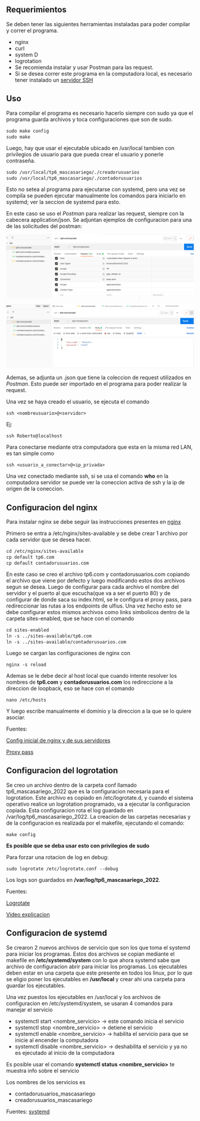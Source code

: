 ## Requerimientos

Se deben tener las siguientes herramientas instaladas para poder compilar y correr el programa.

- nginx
- curl
- system D
- logrotation
- Se recomienda instalar y usar Postman para las request.
- Si se desea correr este programa en la computadora local, es necesario tener instalado un [servidor SSH](https://phoenixnap.com/kb/ssh-to-connect-to-remote-server-linux-or-windows)

## Uso
Para compilar el programa es necesario hacerlo siempre con sudo ya que el programa guarda archivos y toca configuraciones que son de sudo.

~~~
sudo make config
sudo make
~~~

Luego, hay que usar el ejecutable ubicado en /usr/local tambien con privilegios de usuario para que pueda crear el usuario y ponerle contraseña.

~~~
sudo /usr/local/tp6_mascasariego/./creadorusuarios
sudo /usr/local/tp6_mascasariego/./contadorusuarios
~~~

Esto no setea al programa para ejecutarse con systemd, pero una vez se compila se pueden ejecutar manualmente los comandos para iniciarlo en systemd; ver la seccion de systemd para esto.

En este caso se uso el *Postman* para realizar las request, siempre con la cabecera application/json.
Se adjuntan ejemplos de configuracion para una de las solicitudes del postman:

![](@attachment/../Imagenes/headers.png)

![](@attachment/../Imagenes/raw_body_json.png)

Ademas, se adjunta un .json que tiene la coleccion de request utilizados en *Postman*. Esto puede ser importado en el programa para poder realizar la request.

Una vez se haya creado el usuario, se ejecuta el comando

~~~
ssh <nombreusuario>@<servidor>
~~~

Ej:

~~~
ssh Roberto@localhost
~~~

Para conectarse mediante otra computadora que esta en la misma red LAN, es tan simple como

~~~
ssh <usuario_a_conectar>@<ip_privada>
~~~

Una vez conectado mediante ssh, si se usa el comando **who** en la computadora servidor se puede ver la coneccion activa de ssh y la ip de origen de la coneccion.


## Configuracion del nginx

Para instalar nginx se debe seguir las instrucciones presentes en [nginx](https://nginx.org/en/linux_packages.html)

Primero se entra a /etc/nginx/sites-available y se debe crear 1 archivo por cada servidor que se desea hacer.

~~~
cd /etc/nginx/sites-available
cp default tp6.com
cp default contadorusuarios.com 
~~~

En este caso se creo el archivo tp6.com y contadorusuarios.com copiando el archivo que viene por defecto y luego modificando estos dos archivos segun se desea. Luego de configurar para cada archivo el nombre del servidor y el puerto al que escucha(que va a ser el puerto 80) y de configurar de donde saca su index.html, se le configura el proxy pass, para redireccionar las rutas a los endpoints de ulfius.
Una vez hecho esto se debe configurar estos mismos archivos como links simbolicos dentro de la carpeta sites-enabled, que se hace con el comando

~~~
cd sites-enabled
ln -s ../sites-available/tp6.com
ln -s ../sites-available/contadorusuarios.com
~~~

Luego se cargan las configuraciones de nginx con 

~~~
nginx -s reload
~~~

Ademas se le debe decir al host local que cuando intente resolver los nombres de **tp6.com** y **contadorusuarios.com** los redireccione a la direccion de loopback, eso se hace con el comando

~~~
nano /etc/hosts
~~~

Y luego escribe manualmente el dominio y la direccion a la que se lo quiere asociar.

Fuentes:

[Config inicial de nginx y de sus servidores](https://www.youtube.com/watch?v=_LQv96MdtCk)

[Proxy pass](https://www.youtube.com/watch?v=fVM658GMbTo)

## Configuracion del logrotation

Se creo un archivo dentro de la carpeta conf llamado tp6_mascasariego_2022 que es la configuracion necesaria para el logrotation. Este archivo es copiado en /etc/logrotate.d, y cuando el sistema operativo realice un logrotation programado, va a ejecutar la configuracion copiada. Esta configuracion rota el log guardado en /var/log/tp6_mascasariego_2022.
La creacion de las carpetas necesarias y de la configuracion es realizada por el makefile, ejecutando el comando:

~~~
make config
~~~
**Es posible que se deba usar esto con privilegios de sudo**

Para forzar una rotacion de log en debug:

~~~
sudo logrotate /etc/logrotate.conf --debug
~~~

Los logs son guardados en **/var/log/tp6_mascasariego_2022**.


Fuentes:

[Logrotate](https://www.digitalocean.com/community/tutorials/how-to-manage-logfiles-with-logrotate-on-ubuntu-16-04)

[Video explicacion](https://www.youtube.com/watch?v=SI3rHpVXrdc)

## Configuracion de systemd

Se crearon 2 nuevos archivos de servicio que son los que toma el systemd para iniciar los programas.
Estos dos archivos se copian mediante el makefile en **/etc/systemd/system** con lo que ahora systemd 
sabe que archivo de configuracion abrir para iniciar los programas. 
Los ejecutables deben estar en una carpeta que este presente en todos los linux, por lo que se eligio poner los ejecutables en **/usr/local** y crear ahi una carpeta para guardar los ejecutables.

Una vez puestos los ejecutables en /usr/local y los archivos de configuracion en /etc/systemd/system, se usaran 4 comandos para manejar el servicio

- systemctl start <nombre_servicio> -> este comando inicia el servicio
- systemctl stop <nombre_servicio> -> detiene el servicio
- systemctl enable <nombre_servicio> -> habilita el servicio para que se inicie al encender la computadora
- systemctl disable <nombre_servicio> -> deshabilita el servicio y ya no es ejecutado al inicio de la computadora

Es posible usar el comando **systemctl status <nombre_servicio>** te muestra info sobre el servicio

Los nombres de los servicios es 
- contadorusuarios_mascasariego
- creadorusuarios_mascasariego

Fuentes:
[systemd](https://www.youtube.com/watch?v=unIAGt5pB7A)
